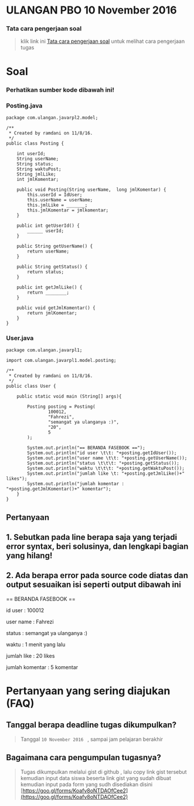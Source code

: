 # ULANGAN PBO 10 November 2016 
### **Tata cara pengerjaan soal**

> klik link ini [Tata cara pengerjaan soal](https://github.com/ramdanisource/TugasPBO/blob/master/solving%201/README.md) untuk melihat cara pengerjaan tugas

# **Soal**
### **Perhatikan sumber kode dibawah ini!** ###

### **Posting.java**
```
package com.ulangan.javarpl2.model;

/**
 * Created by ramdani on 11/8/16.
 */
public class Posting {

    int userId;
    String userName;
    String status;
    String waktuPost;
    String jmlLike;
    int jmlKomentar;

    public void Posting(String userName,  long jmlKomentar) {
        this.userId = IdUser;
        this.userName = userName;       
        this.jmlLike = _______;
        this.jmlKomentar = jmlkomentar;
    }

    public int getUserId() {
        ______ userId;
    }

    public String getUserName() {
        return userName;
    }

    public String getStatus() {
        return status;
    }

    public int getJmlLike() {
        return ________;
    }

    public void getJmlKomentar() {
        return jmlKomentar;
    }
}

```

### **User.java**
```
package com.ulangan.javarpl1;

import com.ulangan.javarpl1.model.posting;

/**
 * Created by ramdani on 11/8/16.
 */
public class User {

    public static void main (String[] args){

        Posting posting = Posting(
                100012,
                "Fahrezi",
                "semangat ya ulanganya :)",
                "20",
                5
        );

        System.out.println("== BERANDA FASEBOOK ==");
        System.out.println("id user \t\t: "+posting.getIdUser());
        System.out.println("user name \t\t: "+posting.getUserName());
        System.out.println("status \t\t\t: "+posting.getStatus());
        System.out.println("waktu \t\t\t: "+posting.getWaktuPost());
        System.out.println("jumlah like \t: "+posting.getJmlLike()+" likes");
        System.out.println("jumlah komentar : "+posting.getJmlKomentar()+" komentar");
    }
}

```
## **Pertanyaan** 
## 1. Sebutkan pada line berapa saja yang terjadi error syntax, beri solusinya, dan lengkapi bagian yang hilang!
## 2. Ada berapa error pada source code diatas dan output sesuaikan isi seperti output dibawah ini

== BERANDA FASEBOOK ==

id user 		: 100012

user name 		: Fahrezi

status 			: semangat ya ulanganya :)

waktu 			: 1 menit yang lalu

jumlah like 	: 20 likes

jumlah komentar : 5 komentar


# **Pertanyaan yang sering diajukan (FAQ)** 
## **Tanggal berapa deadline tugas dikumpulkan?**

> Tanggal `10 November 2016 ` , sampai jam pelajaran berakhir

## **Bagaimana cara pengumpulan tugasnya?**
> Tugas dikumpulkan melalui gist di github , lalu copy link gist tersebut kemudian input data siswa beserta link gist yang sudah dibuat kemudian input pada form yang sudh disediakan disini [https://goo.gl/forms/Koafv8oNTDAOfCee2](https://goo.gl/forms/Koafv8oNTDAOfCee2)